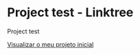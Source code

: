 # Project test - Linktree
 Project test


<a href= "https://euukc.github.io/Project-test---Linktree/"> Visualizar o meu projeto inicial </a> 